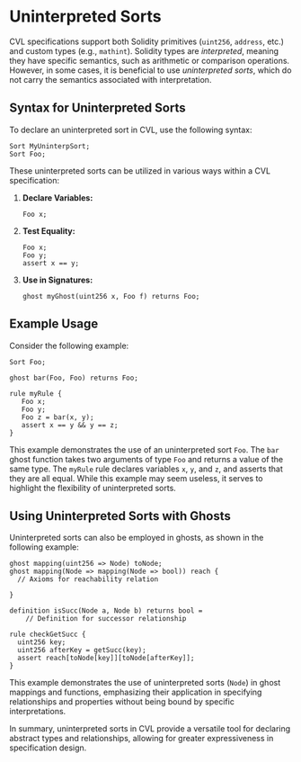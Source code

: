 # Uninterpreted Sorts

CVL specifications support both Solidity primitives (`uint256`, `address`, etc.) and custom types (e.g., `mathint`). Solidity types are _interpreted_, meaning they have specific semantics, such as arithmetic or comparison operations. However, in some cases, it is beneficial to use _uninterpreted sorts_, which do not carry the semantics associated with interpretation.

## Syntax for Uninterpreted Sorts

To declare an uninterpreted sort in CVL, use the following syntax:

```text
Sort MyUninterpSort;
Sort Foo;
```

These uninterpreted sorts can be utilized in various ways within a CVL specification:

1. **Declare Variables:** 
   ```text
   Foo x;
   ```

2. **Test Equality:**
   ```text
   Foo x; 
   Foo y; 
   assert x == y;
   ```

3. **Use in Signatures:**
   ```text
   ghost myGhost(uint256 x, Foo f) returns Foo;
   ```

## Example Usage

Consider the following example:

```text
Sort Foo;

ghost bar(Foo, Foo) returns Foo;

rule myRule {
   Foo x;
   Foo y;
   Foo z = bar(x, y);
   assert x == y && y == z;
}
```

This example demonstrates the use of an uninterpreted sort `Foo`. The `bar` ghost function takes two arguments of type `Foo` and returns a value of the same type. The `myRule` rule declares variables `x`, `y`, and `z`, and asserts that they are all equal. While this example may seem useless, it serves to highlight the flexibility of uninterpreted sorts.

## Using Uninterpreted Sorts with Ghosts

Uninterpreted sorts can also be employed in ghosts, as shown in the following example:

```text
ghost mapping(uint256 => Node) toNode;
ghost mapping(Node => mapping(Node => bool)) reach {
  // Axioms for reachability relation
  
}

definition isSucc(Node a, Node b) returns bool =
    // Definition for successor relationship
    
rule checkGetSucc {
  uint256 key;
  uint256 afterKey = getSucc(key);
  assert reach[toNode[key]][toNode[afterKey]];
}
```

This example demonstrates the use of uninterpreted sorts (`Node`) in ghost mappings and functions, emphasizing their application in specifying relationships and properties without being bound by specific interpretations.

In summary, uninterpreted sorts in CVL provide a versatile tool for declaring abstract types and relationships, allowing for greater expressiveness in specification design.